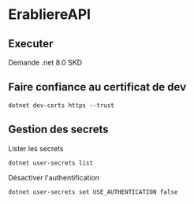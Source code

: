 # ErabliereAPI

## Executer

Demande .net 8.0 SKD

## Faire confiance au certificat de dev

```
dotnet dev-certs https --trust
```

## Gestion des secrets

Lister les secrets
```
dotnet user-secrets list
```

Désactiver l'authentification
```
dotnet user-secrets set USE_AUTHENTICATION false
```